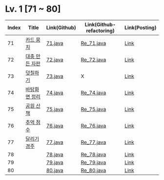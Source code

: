 # Lv. 1 \[71 ~ 80]

| Index | Title | Link(Github) | Link(Github-refactoring) | Link(Posting) |
|----|----|----|----|----|
| 71 | [카드 뭉치](https://school.programmers.co.kr/learn/courses/30/lessons/159994) | [71.java](https://github.com/2384320/Programmers-Algorithm/blob/main/Lv.1/71~80/71.java) | [Re_71.java](https://github.com/2384320/Programmers-Algorithm/blob/main/Lv.1/71~80/Re_71.java) | [Link](https://swift-badge-161.notion.site/Lv-1-071-a59f1a833e784a0f83a44d73bf3332c2) |
| 72 | [대충 만든 자판](https://school.programmers.co.kr/learn/courses/30/lessons/160586) | [72.java](https://github.com/2384320/Programmers-Algorithm/blob/main/Lv.1/71~80/72.java) | [Re_72.java](https://github.com/2384320/Programmers-Algorithm/blob/main/Lv.1/71~80/Re_72.java) | [Link](https://swift-badge-161.notion.site/Lv-1-072-e5982dee9fa74c3f8c2bce83c456cb56) |
| 73 | [덧칠하기](https://school.programmers.co.kr/learn/courses/30/lessons/161989) | [73.java](https://github.com/2384320/Programmers-Algorithm/blob/main/Lv.1/71~80/73.java) | X | [Link](https://swift-badge-161.notion.site/Lv-1-073-e29dfcae43bf472f94bfea5d8894495c) |
| 74 | [바탕화면 정리](https://school.programmers.co.kr/learn/courses/30/lessons/161990) | [74.java](https://github.com/2384320/Programmers-Algorithm/blob/main/Lv.1/71~80/74.java) | [Re_74.java](https://github.com/2384320/Programmers-Algorithm/blob/main/Lv.1/71~80/Re_74.java) | [Link](https://swift-badge-161.notion.site/Lv-1-074-fc19b0a377e84963b09646fc8daebb20) |
| 75 | [공원 산책](https://school.programmers.co.kr/learn/courses/30/lessons/172928) | [75.java](https://github.com/2384320/Programmers-Algorithm/blob/main/Lv.1/71~80/75.java) | [Re_75.java](https://github.com/2384320/Programmers-Algorithm/blob/main/Lv.1/71~80/Re_75.java) | [Link](https://swift-badge-161.notion.site/Lv-1-075-e8b2b3bee6b143dfbadb7a7ef911f418) |
| 76 | [추억 점수](https://school.programmers.co.kr/learn/courses/30/lessons/176963) | [76.java](https://github.com/2384320/Programmers-Algorithm/blob/main/Lv.1/71~80/76.java) | [Re_76.java](https://github.com/2384320/Programmers-Algorithm/blob/main/Lv.1/71~80/Re_76.java) | [Link](https://swift-badge-161.notion.site/Lv-1-076-c27949ad19f94877ab472b3ecef75550) |
| 77 | [달리기 경주](https://school.programmers.co.kr/learn/courses/30/lessons/178871) | [77.java](https://github.com/2384320/Programmers-Algorithm/blob/main/Lv.1/71~80/77.java) | [Re_77.java](https://github.com/2384320/Programmers-Algorithm/blob/main/Lv.1/71~80/Re_77.java) | [Link](https://swift-badge-161.notion.site/Lv-1-077-ca3abde00b784afdac21c4d643bfd2c9) |
| 78 | []() | [78.java](https://github.com/2384320/Programmers-Algorithm/blob/main/Lv.1/71~80/78.java) | [Re_78.java](https://github.com/2384320/Programmers-Algorithm/blob/main/Lv.1/71~80/Re_78.java) | [Link]() |
| 79 | []() | [79.java](https://github.com/2384320/Programmers-Algorithm/blob/main/Lv.1/71~80/79.java) | [Re_79.java](https://github.com/2384320/Programmers-Algorithm/blob/main/Lv.1/71~80/Re_79.java) | [Link]() |
| 80 | []() | [80.java](https://github.com/2384320/Programmers-Algorithm/blob/main/Lv.1/71~80/80.java) | [Re_80.java](https://github.com/2384320/Programmers-Algorithm/blob/main/Lv.1/71~80/Re_80.java) | [Link]() |